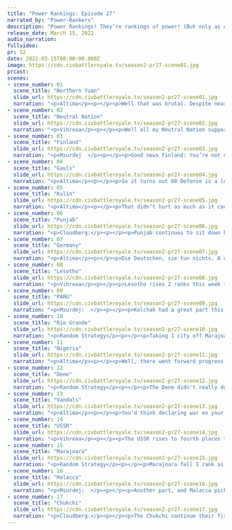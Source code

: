 ```yaml
---
title: "Power Rankings: Episode 27"
narrated_by: "Power-Rankers"
description: "Power Rankings! They’re rankings of power! (But only as of the instant of the end of the previous episode, as these are not meant to be future predictions!) Power Rankings!"
release_date: March 15, 2022
audio_narration:
fullvideo:
pr: S2
date: 2022-03-15T00:00:00.000Z
image: https://cdn.civbattleroyale.tv/season2-pr27-scene01.jpg
prcast:
scenes:
- scene_number: 01
  scene_title: "Northern Yuan"
  slide_url: https://cdn.civbattleroyale.tv/season2-pr27-scene01.jpg
  narration: "<p>Altima</p><p></p><p>Well that was brutal. Despite near-tech parity, the overwhelming numbers of the Chukchi Army just crushed them down to dust, finishing what fight they had left in them. For all their absurd accomplishments in C1, Total War left them a ruined wreck of a civ, and the lack-of bonuses they inherited as a result of this left them with faint hopes for the future. Still, despite everything, they managed to build a decent little civ before the New White Walkers came in and destroyed everything in two crushing wars. Rest in peace, you ridiculous underdog of a civ.</p>"
- scene_number: 02
  scene_title: "Neutral Nation"
  slide_url: https://cdn.civbattleroyale.tv/season2-pr27-scene02.jpg
  narration: "<p>Vihreaa</p><p></p><p>Well all my Neutral Nation supporters out there, 16th overall is actually pretty good! Considering NN is down to just one city now, a declaration of war from any of their neighbors would spell their doom, but this part, they survived. Every placement NN rises is a win in my eyes.</p>"
- scene_number: 03
  scene_title: "Finland"
  slide_url: https://cdn.civbattleroyale.tv/season2-pr27-scene03.jpg
  narration: "<p>Msurdej  </p><p></p><p>Good news Finland: You’re not dead!The bad news is: You're still in the same position of dying anytime Lenin decides to kill you!</p>"
- scene_number: 04
  scene_title: "Gauls"
  slide_url: https://cdn.civbattleroyale.tv/season2-pr27-scene04.jpg
  narration: "<p>Altima</p><p></p><p>So it turns out 60 Defense is a lot for this point in the game. Bibracte, its defenses bolstered by a ridiculous 49 pop, holds firm despite the Vandals throwing what appears to be their entire land army at the problem instead of using those units to fight Nigeria. Now, the Gauls are absolutely turbo-boned long term- being locked to three cities is pretty bad- but for now, their galant defense (and technological superiority over their other potential threat of Germany) gains them 1 rank.</p>"
- scene_number: 05
  scene_title: "Kulin"
  slide_url: https://cdn.civbattleroyale.tv/season2-pr27-scene05.jpg
  narration: "<p>Altima</p><p></p><p>That didn’t hurt as much as it could have. While they definitely lost Red vs. Blue season three, the Kulin still hold all of their mainland. The superfortress Australia still stands, even as superjail Australia keeps the Kulin imprisoned. Malacca surrounds the Kulin, its stats growing above them as time marches on. If they can’t find a way to establish themselves elsewhere, such as a joint war alongside the Chukchi against their blue foe, time will grind them down to weakness before Malacca grinds them to dust.</p>"
- scene_number: 06
  scene_title: "Punjab"
  slide_url: https://cdn.civbattleroyale.tv/season2-pr27-scene06.jpg
  narration: "<p>Cloudberg:</p><p></p><p>Punjab continues to sit down here in the doldrums below 10th place, which it should be noted is itself now in the bottom half. Punjab isn’t exactly weak, but at this point everyone else is so much stronger that they’ve ended up near the bottom. And how could they possibly get out? Their immediate neighbors are Malacca, the Chukchi, and PARG, all of which—even PARG—are now stronger than them. I just don’t see any way out, and for that reason we’ve decided to drop Punjab back from 11th to 12th. </p>"
- scene_number: 07
  scene_title: "Germany"
  slide_url: https://cdn.civbattleroyale.tv/season2-pr27-scene07.jpg
  narration: "<p>Altima</p><p></p><p>Die Deutschen, sie tun nichts. A complete technological deadlock has left the Germans incapable of meaningfully warring on most of their neighbors- even the Gauls would hold out well against that horde of horsemen (caveat: that horde of horsemen is just the AI refusing to upgrade units, fuckers have Cuirassiers). My personal hypothesis based on looking at their techs v. effective science is that they’re beelining something, and I hope for them it’s a science tech, ‘cause the USSR looks quite willing to eat some horses right about now.</p>"
- scene_number: 08
  scene_title: "Lesotho"
  slide_url: https://cdn.civbattleroyale.tv/season2-pr27-scene08.jpg
  narration: "<p>Vihreaa</p><p></p><p>Lesotho rises 2 ranks this week to 10th place, as they manage to fight Nigeria to an effective standstill in Africa. After the partition of what was left of Zaire, Lesotho has emerged as a regional power in Africa, able to stand toe to toe with empires that dominated in cycle one that originated in Africa. With a significantly larger military than Nigeria, Lesotho could emerge victorious as Nigeria becomes whittled down by a two front war with Lesotho and the Vandals.</p>"
- scene_number: 09
  scene_title: "PARG"
  slide_url: https://cdn.civbattleroyale.tv/season2-pr27-scene09.jpg
  narration: "<p>Msurdej:  </p><p></p><p>Kolchak had a great part this week, managing to take a few cities off of the USSR, and help take out his neighbor Northern Yuan, picking some a good number of cities. The problem arises however, with their new neighbors. The Chukchi could keep pushing west, and with less than half their army and production, the PARG could easily end up like the Northern Yuan. Kolchak will need to use heavy diplomacy if he wants to stay alive.</p>"
- scene_number: 10
  scene_title: "Rio Grande"
  slide_url: https://cdn.civbattleroyale.tv/season2-pr27-scene10.jpg
  narration: "<p>Random Strategy</p><p></p><p>Taking 1 city off Marajoara is a good sign for things to come. Rio and the Dene are both competing for the continent with 2 superpowers flanking them: the Chukchi for the Dene, and Marajoara for Rio. And of the two, Marajoara is by the far the less scary. Now it's true that the Vandals did most of the work in the war so it's not a "oh look Marajoara can be beaten by Rio"-type of good sign, it's more of a "Marajoara isn't going to just roll over Rio"-type of good sign. Despite this, Rio still get ranked behind the Dene, on account of having slightly worse stats. And this is a pretty good reason: not dieing to a superpower is definitely good, but if that's all you do you won't win the game. To actually end up winning, you do need to be able to kill your neighbour.</p>"
- scene_number: 11
  scene_title: "Nigeria"
  slide_url: https://cdn.civbattleroyale.tv/season2-pr27-scene11.jpg
  narration: "<p>Altima</p><p></p><p>Well, there went forward progress. Distracted from the Lesothan grind by the Vandal declaration, Nigeria has focused its efforts on flipfests in North Africa. While this isn’t going to go anywhere, that stalemate does mean that Nigeria gets to hold on despite being at war with an on-paper favorite. Always respectable, but while they hold center by chucking bodies to die on the coast, other powers are rising, and so they slip one rank.</p>"
- scene_number: 12
  scene_title: "Dene"
  slide_url: https://cdn.civbattleroyale.tv/season2-pr27-scene12.jpg
  narration: "<p>Random Strategy</p><p></p><p>The Dene didn't really do anything this episode, but still gain a rank. They are currently slightly outstatting Rio Grande which is a good sign if anything. Of course, after obliterating Northern Yuan, the Chukchi are an even bigger worry than they were before. Better hope that they don't continue their rampage.</p>"
- scene_number: 13
  scene_title: "Vandals"
  slide_url: https://cdn.civbattleroyale.tv/season2-pr27-scene13.jpg
  narration: "<p>Altima</p><p></p><p>You’d think declaring war on your southern near-peer neighbor while they’re busy fighting their own southern near-peer neighbor would be an open-shut case. You would also usually build up a land army on your mutual border before declaring such a war. The Vandals didn’t do this, and so their cities are bloodily flipping. The odds of Nigeria walking away with anything are small, but this is going to cost the Vandals some time and inertia from rebuilding the lost infrastructure and population.</p>"
- scene_number: 14
  scene_title: "USSR"
  slide_url: https://cdn.civbattleroyale.tv/season2-pr27-scene14.jpg
  narration: "<p>Vihreaa</p><p></p><p>The USSR rises to fourth places this episode, as they consolidate power in Northern Europe and have no major threats to them on any of their borders. While they did lose some cities to PARG, the Ural mountains prevent any real conflict from arising between the two nations. With Germany being one of their biggest neighbors, the USSR could effectively pounce on them with a good chance of success due to their tech lead against them.</p>"
- scene_number: 15
  scene_title: "Marajoara"
  slide_url: https://cdn.civbattleroyale.tv/season2-pr27-scene15.jpg
  narration: "<p>Random Strategy</p><p></p><p>Marajoara fall I rank as they lose Kakouagoga to Rio Grande, as well as Matinados and err... Matinados to the Vandals. The main reason for this defeat has got to be them employing the ”Malacca strategy”, building a bunch of your outdated UU instead of more modern ships, and then having them carry you through fights. It turns out that strategy only works when your UU is a jong; when your UU is a snake canoe the strategy works very poorly. However, Marajoara can quite easily fix the problem if they so choose. They are number 1 in science generation, so can fairly easily tech navy.</p>"
- scene_number: 16
  scene_title: "Malacca"
  slide_url: https://cdn.civbattleroyale.tv/season2-pr27-scene16.jpg
  narration: "<p>Msurdej:  </p><p></p><p>Another part, and Malacca picks up another two ranks. While they are still struggling to take anything off of the Australian mainland, they did pick up a pair of island cities. But if they can’t make more meaningful progress in the outback, then where can they go? Punjab, the Chukchi? The age of the Jong is almost at an end, so Mansur Shah will have to push his advantage while he still can.</p>"
- scene_number: 17
  scene_title: "Chukchi"
  slide_url: https://cdn.civbattleroyale.tv/season2-pr27-scene17.jpg
  narration: "<p>Cloudberg:</p><p></p><p>The Chukchi continue their first place streak after eviscerating Northern Yuan, taking the majority of Mandukhai’s cities and dealing her an unexpected elimination. On the map, the Chukchi are the largest civ; their stats are still great; and they show no signs of slowing down. The only question is whether they might eventually run up against another worthy contender...</p>"
---
```

